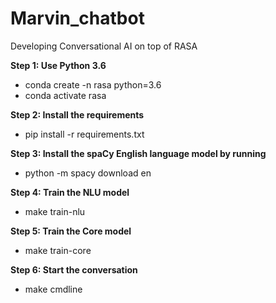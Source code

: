 # Marvin_chatbot
Developing Conversational AI on top of RASA



**Step 1: Use Python 3.6**
- conda create -n rasa python=3.6
- conda activate rasa

**Step 2: Install the requirements**
- pip install -r requirements.txt

**Step 3: Install the spaCy English language model by running**
- python -m spacy download en

**Step 4: Train the NLU model**
- make train-nlu

**Step 5: Train the Core model**
- make train-core

**Step 6: Start the conversation**
- make cmdline
